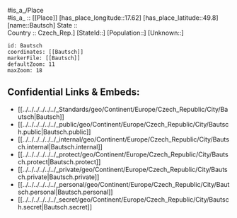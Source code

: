 ﻿---
location: [49.8,17.62] 
mapzoom: [7,12] 
mapmarker: city 
type: City
tags:
- geo/City


SpocWebEntityId: 29048
isDeleted: false
confidential: public

---
#is_a_/Place  
#is_a_ :: [[Place]] 
[has_place_longitude::17.62] 
[has_place_latitude::49.8] 
[name::Bautsch] 
State ::  
Country :: Czech_Rep.] 
[StateId::] 
[Population::] 
[Unknown::] 


```leaflet
id: Bautsch
coordinates: [[Bautsch]] 
markerFile: [[Bautsch]] 
defaultZoom: 11 
maxZoom: 18
```


## Confidential Links & Embeds: 
- [[../../../../../../_Standards/geo/Continent/Europe/Czech_Republic/City/Bautsch|Bautsch]] 
- [[../../../../../../_public/geo/Continent/Europe/Czech_Republic/City/Bautsch.public|Bautsch.public]] 
- [[../../../../../../_internal/geo/Continent/Europe/Czech_Republic/City/Bautsch.internal|Bautsch.internal]] 
- [[../../../../../../_protect/geo/Continent/Europe/Czech_Republic/City/Bautsch.protect|Bautsch.protect]] 
- [[../../../../../../_private/geo/Continent/Europe/Czech_Republic/City/Bautsch.private|Bautsch.private]] 
- [[../../../../../../_personal/geo/Continent/Europe/Czech_Republic/City/Bautsch.personal|Bautsch.personal]] 
- [[../../../../../../_secret/geo/Continent/Europe/Czech_Republic/City/Bautsch.secret|Bautsch.secret]] 
